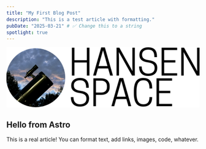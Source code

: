 ```yaml
---
title: "My First Blog Post"
description: "This is a test article with formatting."
pubDate: "2025-03-21" # ✅ Change this to a string
spotlight: true
---
```


![Image](/images/logo.png)

## Hello from Astro

This is a real article! You can format text, add links, images, code, whatever.

